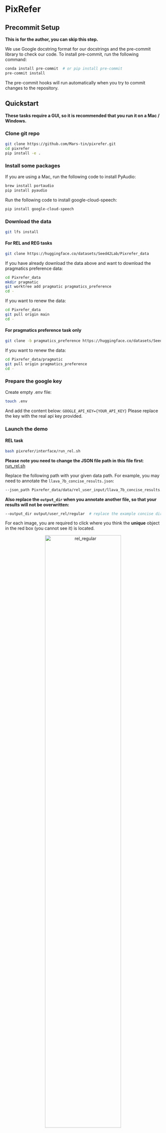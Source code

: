 # PixRefer

## Precommit Setup
**This is for the author, you can skip this step.**


We use Google docstring format for our docstrings and the pre-commit library to check our code. To install pre-commit, run the following command:

```bash
conda install pre-commit  # or pip install pre-commit
pre-commit install
```

The pre-commit hooks will run automatically when you try to commit changes to the repository.



## Quickstart
**These tasks require a GUI, so it is recommended that you run it on a Mac / Windows.**
### Clone git repo
```bash
git clone https://github.com/Mars-tin/pixrefer.git
cd pixrefer
pip install -e .
```

### Install some packages
If you are using a Mac, run the following code to install PyAudio:
```bash
brew install portaudio
pip install pyaudio
```

Run the following code to install google-cloud-speech:
```bash
pip install google-cloud-speech
```

### Download the data
```bash
git lfs install
```

#### For REL and REG tasks
```bash
git clone https://huggingface.co/datasets/Seed42Lab/Pixrefer_data
```

If you have already download the data above and want to download the pragmatics preference data:
```bash
cd Pixrefer_data
mkdir pragmatic
git worktree add pragmatic pragmatics_preference
cd -
```

If you want to renew the data:
```bash 
cd Pixrefer_data
git pull origin main
cd -
```

#### For pragmatics preference task only
```bash
git clone -b pragmatics_preference https://huggingface.co/datasets/Seed42Lab/Pixrefer_data
```

If you want to renew the data:
```bash
cd Pixrefer_data/pragmatic
git pull origin pragmatics_preference
cd -
```

### Prepare the google key
Create empty .env file:
```bash
touch .env
```
And add the content below: 
`GOOGLE_API_KEY={YOUR_API_KEY}`
Please replace the key with the real api key provided.

### Launch the demo
#### REL task
```bash
bash pixrefer/interface/run_rel.sh
```
**Please note you need to change the JSON file path in this file first**: [run_rel.sh](pixrefer/interface/run_rel.sh)

Replace the following path with your given data path. For example, you may need to annotate the `llava_7b_concise_results.json`:
```bash
--json_path Pixrefer_data/data/rel_user_input/llava_7b_concise_results.json  # replace the example gpt_4o file path here
```
**Also replace the `output_dir` when you annotate another file, so that your results will not be overwritten:**
```bash
--output_dir output/user_rel/regular  # replace the example concise dir if you are annotating the regular data
```

For each image, you are required to click where you think the **unique** object in the red box (you cannot see it) is located. 
<div style="text-align: center;">
  <img src="asset/rel_regular.gif" alt="rel_regular" width="70%" />
</div>

If you find multiple objects that match the description, click `Multiple Match` and confirm your guess.
<div style="text-align: center;">
  <img src="asset/rel_multiple_match.gif" alt="rel_multiple_match" width="70%" />
</div>

If you cannot find such an object in the image, click `Cannot Tell Where The Object Is` and confirm your guess.
<div style="text-align: center;">
  <img src="asset/rel_nomatch.gif" alt="rel_nomatch" width="70%" />
</div>

You can always use `Enter(Return)` on your keyboard to quickly confirm and go to the next image.


#### REG task
```bash
bash pixrefer/interface/run_reg.sh
```

For each image, you are required to give **at least one** description of the object in the red box to make it can be **uniquely identified** by another person.

Write a text description:
<div style="text-align: center;">
  <img src="asset/reg_text.gif" alt="reg_text" width="70%" />
</div>
After you finish, please click `Save Description` to save your result and you will see a green 'Text ✓'.

Record an audio description:

*Please note that you need to set the google api key in the `.env` file to proceed.*

<div style="text-align: center;">
  <img src="asset/reg_audio.gif" alt="reg_audio" width="70%" />
</div>

Click `Audio` to switch to the audio mode, and click `Start Recording` to record. When you finish, click `Stop Recording`. You can edit the translation words, and click `Save Description` to save the edited result.

You can always use `Enter(Return)` on your keyboard to quickly confirm and go to the next image.


#### Pragmatics Preference
```bash
bash pixrefer/interface/run_pragmatic.sh
```
**Please note you need to change the JSON file path in this file first**: [run_rel.sh](pixrefer/interface/run_pragmatic.sh)

Replace the following path with your given data path. For example, you may need to annotate the `user_6_allocation.json`:
```bash
--json_path Pixrefer_data/pragmatic/user_input/user_6_allocation.json  # replace the example user_1 file path here
```

For the task, select one of the following options to describe the object pointed by the arrow compared to the other one in the image. 

Please note: 
- Follow your first instinct.
- The options change orders for each image.
- The maximum number of images that can be annotated at a time is **25**. Once this limit is reached, please take a break for **at least 10 minutes** before continuing.
